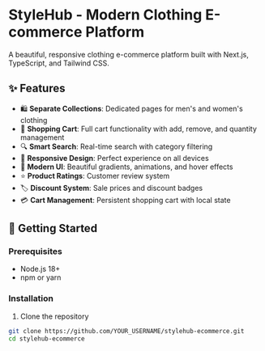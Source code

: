 # StyleHub - Modern Clothing E-commerce Platform

A beautiful, responsive clothing e-commerce platform built with Next.js, TypeScript, and Tailwind CSS.

## ✨ Features

- 🛍️ **Separate Collections**: Dedicated pages for men's and women's clothing
- 🛒 **Shopping Cart**: Full cart functionality with add, remove, and quantity management
- 🔍 **Smart Search**: Real-time search with category filtering
- 📱 **Responsive Design**: Perfect experience on all devices
- 🎨 **Modern UI**: Beautiful gradients, animations, and hover effects
- ⭐ **Product Ratings**: Customer review system
- 🏷️ **Discount System**: Sale prices and discount badges
- 💳 **Cart Management**: Persistent shopping cart with local state

## 🚀 Getting Started

### Prerequisites
- Node.js 18+ 
- npm or yarn

### Installation

1. Clone the repository
```bash
git clone https://github.com/YOUR_USERNAME/stylehub-ecommerce.git
cd stylehub-ecommerce
